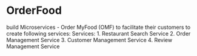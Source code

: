 # OrderFood
 build Microservices - Order MyFood (OMF) to facilitate their customers to create following services:  Services:  1. Restaurant Search Service  2. Order Management Service  3. Customer Management Service  4. Review Management Service
